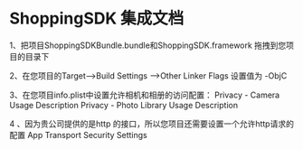 # ShoppingSDK 集成文档
1、把项目ShoppingSDKBundle.bundle和ShoppingSDK.framework 拖拽到您项目的目录下

2、在您项目的Target-->Build Settings -->Other Linker Flags 设置值为 -ObjC

3、在您项目info.plist中设置允许相机和相册的访问配置：
Privacy - Camera Usage Description
Privacy - Photo Library Usage Description

4 、因为贵公司提供的是http 的接口，所以您项目还需要设置一个允许http请求的配置
App Transport Security Settings
